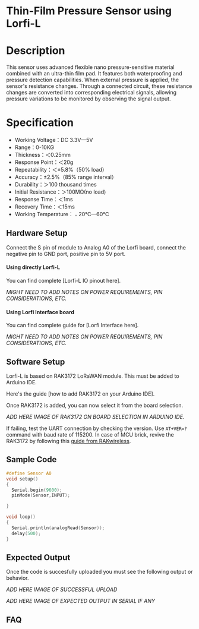 # Thin-Film Pressure Sensor using Lorfi-L

# Description

This sensor uses advanced flexible nano pressure-sensitive material combined with an ultra-thin film pad. It features both waterproofing and pressure detection capabilities. When external pressure is applied, the sensor's resistance changes. Through a connected circuit, these resistance changes are converted into corresponding electrical signals, allowing pressure variations to be monitored by observing the signal output.

# Specification

- Working Voltage：DC 3.3V—5V
- Range：0-10KG
- Thickness：＜0.25mm
- Response Point：＜20g
- Repeatability：＜±5.8%（50% load）
- Accuracy：±2.5%（85% range interval）
- Durability：＞100 thousand times
- Initial Resistance：＞100MΩ(no load)
- Response Time：＜1ms
- Recovery Time：＜15ms
- Working Temperature：﹣20℃—60℃

## Hardware Setup

Connect the S pin of module to Analog A0 of the Lorfi board, connect the negative pin to GND port, positive pin to 5V port.

#### Using directly Lorfi-L

You can find complete [Lorfi-L IO pinout here].

*MIGHT NEED TO ADD NOTES ON POWER REQUIREMENTS, PIN CONSIDERATIONS, ETC.*

#### Using Lorfi Interface board

You can find complete guide for [Lorfi Interface here].

*MIGHT NEED TO ADD NOTES ON POWER REQUIREMENTS, PIN CONSIDERATIONS, ETC.*

## Software Setup

Lorfi-L is based on RAK3172 LoRaWAN module. This must be added to Arduino IDE.

Here's the guide [how to add RAK3172 on your Arduino IDE].

Once RAK3172 is added, you can now select it from the board selection.

*ADD HERE IMAGE OF RAK3172 ON BOARD SELECTION IN ARDUINO IDE.*

If failing, test the UART connection by checking the version. Use `AT+VER=?` command with baud rate of 115200. In case of MCU brick, revive the RAK3172 by following this [guide from RAKwireless](https://learn.rakwireless.com/hc/en-us/articles/26687606549911-How-To-Guide-STM32CubeProgrammer-for-RAK-Modules).

## **Sample Code**
```c
#define Sensor A0
void setup()
{
  Serial.begin(9600);
  pinMode(Sensor,INPUT);

}

void loop() 
{
  Serial.println(analogRead(Sensor));
  delay(500);
}
```

## Expected Output

Once the code is succesfully uploaded you must see the following output or behavior.

*ADD HERE IMAGE OF SUCCESSFUL UPLOAD*

*ADD HERE IMAGE OF EXPECTED OUTPUT IN SERIAL IF ANY*

## FAQ
